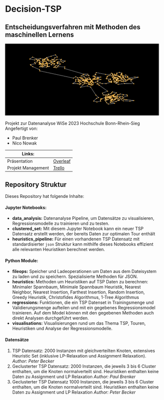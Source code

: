 # Decision-TSP
## Entscheidungsverfahren mit Methoden des maschinellen Lernens

![Javatpoint](images/gh_readme.png)  

Projekt zur Datenanalyse WiSe 2023 Hochschule Bonn-Rhein-Sieg
Angefertigt von:
- Paul Brenker
- Nico Nowak



| Links:       |   |
|--------------|---|
| Präsentation |[Overleaf](https://de.overleaf.com/read/ypcqznfvbzbx#23b2c7)|
| Projekt Management |[Trello](https://trello.com/invite/b/v0lDgIsF/ATTI0190e03796fcfcdd58dd92254aa3f82530527181/decision-tsp)|


## Repository Struktur
Dieses Repository hat folgende Inhalte:
#### Jupyter Notebooks:
- **data_analysis:** Datenanalyse Pipeline, um Datensätze zu visualisieren, Regressionsmodelle zu trainieren und zu testen.
- **clustered_set:** Mit diesem Jupyter Notebook kann ein neuer TSP Datensatz erstellt werden, der bereits Daten zur optimalen Tour enthält
- **heuristics_pipeline:** Für einen vorhandenen TSP Datensatz mit standardisierter `json` Struktur kann mithilfe dieses Notebooks effizient alle relevanten Heuristiken berechnet werden.

#### Python Module:
- **fileops:** Speicher und Ladeoperationen um Daten aus dem Dateisystem zu laden und zu speichern. Spezialisierte Methoden für JSON.
- **heuristics:** Methoden um Heuristiken auf TSP Daten zu berechnen: Minimaler Spannbaum, Minimale Spannbaum Heuristik, Nearest Neighbor, Nearest Insertion, Farthest Insertion, Random Insertion, Greedy Heuristik, Christofides Algorithmus, 1-Tree Algorithmus
- **regressions:** Funktionen, die ein TSP Datenset in Trainingsmenge und Validierungsmenge aufteilen und mit ein gegebenes Regressionsmodel trainieren. Auf dem Model können mit den gegebenen Methoden auch direkt Analysen durchgeführt werden.
- **visualisations:** Visualisierungen rund um das Thema TSP, Touren, Heuristiken und Analyse der Regressionsmodelle.

#### Datensätze
1) TSP Datensatz: 2000 Instanzen mit gleichverteilten Knoten, extensives Heuristic Set (inklusive LP-Relaxation und Assignment Relaxation). _Author: Peter Becker_
2) Geclusterter TSP Datensatz: 2000 Instanzen, die jeweils 3 bis 6 Cluster enthalten, um die Knoten normalverteilt sind. Heuristiken enthalten keine Daten zu Assignment und LP Relaxation _Author: Paul Brenker_
3) Geclusterter TSP Datensatz 1000 Instanzen, die jeweils 3 bis 6 Cluster enthalten, um die Knoten normalverteilt sind. Heuristiken enthalten keine Daten zu Assignment und LP Relaxation _Author: Peter Becker_
